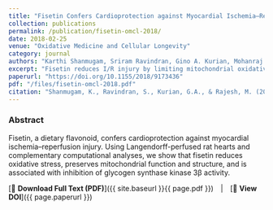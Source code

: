 ```yaml
---
title: "Fisetin Confers Cardioprotection against Myocardial Ischemia–Reperfusion Injury by Suppressing Mitochondrial Oxidative Stress and Mitochondrial Dysfunction and Inhibiting Glycogen Synthase Kinase 3β Activity"
collection: publications
permalink: /publication/fisetin-omcl-2018/
date: 2018-02-25
venue: "Oxidative Medicine and Cellular Longevity"
category: journal
authors: "Karthi Shanmugam, Sriram Ravindran, Gino A. Kurian, Mohanraj Rajesh"
excerpt: "Fisetin reduces I/R injury by limiting mitochondrial oxidative stress and dysfunction, with evidence for inhibition of GSK3β activity."
paperurl: "https://doi.org/10.1155/2018/9173436"
pdf: "/files/fisetin-omcl-2018.pdf"
citation: "Shanmugam, K., Ravindran, S., Kurian, G.A., & Rajesh, M. (2018). *Oxidative Medicine and Cellular Longevity*, 2018, 9173436. https://doi.org/10.1155/2018/9173436"
---
```


### Abstract
Fisetin, a dietary flavonoid, confers cardioprotection against myocardial ischemia–reperfusion injury. Using Langendorff-perfused rat hearts and complementary computational analyses, we show that fisetin reduces oxidative stress, preserves mitochondrial function and structure, and is associated with inhibition of glycogen synthase kinase 3β activity.

[📄 **Download Full Text (PDF)**]({{ site.baseurl }}{{ page.pdf }}) | [🔗 **View DOI**]({{ page.paperurl }})
